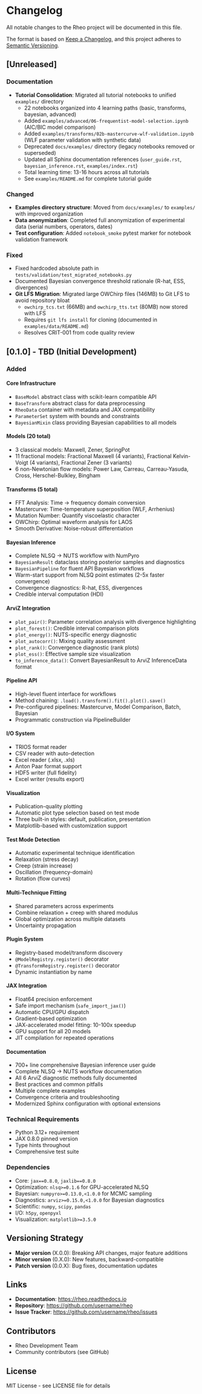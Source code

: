 # Changelog

All notable changes to the Rheo project will be documented in this file.

The format is based on [Keep a Changelog](https://keepachangelog.com/en/1.0.0/),
and this project adheres to [Semantic Versioning](https://semver.org/spec/v2.0.0.html).

## [Unreleased]

### Documentation
- **Tutorial Consolidation**: Migrated all tutorial notebooks to unified `examples/` directory
  - 22 notebooks organized into 4 learning paths (basic, transforms, bayesian, advanced)
  - Added `examples/advanced/06-frequentist-model-selection.ipynb` (AIC/BIC model comparison)
  - Added `examples/transforms/02b-mastercurve-wlf-validation.ipynb` (WLF parameter validation with synthetic data)
  - Deprecated `docs/examples/` directory (legacy notebooks removed or superseded)
  - Updated all Sphinx documentation references (`user_guide.rst`, `bayesian_inference.rst`, `examples/index.rst`)
  - Total learning time: 13-16 hours across all tutorials
  - See `examples/README.md` for complete tutorial guide

### Changed
- **Examples directory structure**: Moved from `docs/examples/` to `examples/` with improved organization
- **Data anonymization**: Completed full anonymization of experimental data (serial numbers, operators, dates)
- **Test configuration**: Added `notebook_smoke` pytest marker for notebook validation framework

### Fixed
- Fixed hardcoded absolute path in `tests/validation/test_migrated_notebooks.py`
- Documented Bayesian convergence threshold rationale (R-hat, ESS, divergences)
- **Git LFS Migration**: Migrated large OWChirp files (146MB) to Git LFS to avoid repository bloat
  - `owchirp_tcs.txt` (66MB) and `owchirp_tts.txt` (80MB) now stored with LFS
  - Requires `git lfs install` for cloning (documented in `examples/data/README.md`)
  - Resolves CRIT-001 from code quality review

## [0.1.0] - TBD (Initial Development)

### Added

#### Core Infrastructure
- `BaseModel` abstract class with scikit-learn compatible API
- `BaseTransform` abstract class for data preprocessing
- `RheoData` container with metadata and JAX compatibility
- `ParameterSet` system with bounds and constraints
- `BayesianMixin` class providing Bayesian capabilities to all models

#### Models (20 total)
- 3 classical models: Maxwell, Zener, SpringPot
- 11 fractional models: Fractional Maxwell (4 variants), Fractional Kelvin-Voigt (4 variants), Fractional Zener (3 variants)
- 6 non-Newtonian flow models: Power Law, Carreau, Carreau-Yasuda, Cross, Herschel-Bulkley, Bingham

#### Transforms (5 total)
- FFT Analysis: Time → frequency domain conversion
- Mastercurve: Time-temperature superposition (WLF, Arrhenius)
- Mutation Number: Quantify viscoelastic character
- OWChirp: Optimal waveform analysis for LAOS
- Smooth Derivative: Noise-robust differentiation

#### Bayesian Inference
- Complete NLSQ → NUTS workflow with NumPyro
- `BayesianResult` dataclass storing posterior samples and diagnostics
- `BayesianPipeline` for fluent API Bayesian workflows
- Warm-start support from NLSQ point estimates (2-5x faster convergence)
- Convergence diagnostics: R-hat, ESS, divergences
- Credible interval computation (HDI)

#### ArviZ Integration
- `plot_pair()`: Parameter correlation analysis with divergence highlighting
- `plot_forest()`: Credible interval comparison plots
- `plot_energy()`: NUTS-specific energy diagnostic
- `plot_autocorr()`: Mixing quality assessment
- `plot_rank()`: Convergence diagnostic (rank plots)
- `plot_ess()`: Effective sample size visualization
- `to_inference_data()`: Convert BayesianResult to ArviZ InferenceData format

#### Pipeline API
- High-level fluent interface for workflows
- Method chaining: `.load().transform().fit().plot().save()`
- Pre-configured pipelines: Mastercurve, Model Comparison, Batch, Bayesian
- Programmatic construction via PipelineBuilder

#### I/O System
- TRIOS format reader
- CSV reader with auto-detection
- Excel reader (.xlsx, .xls)
- Anton Paar format support
- HDF5 writer (full fidelity)
- Excel writer (results export)

#### Visualization
- Publication-quality plotting
- Automatic plot type selection based on test mode
- Three built-in styles: default, publication, presentation
- Matplotlib-based with customization support

#### Test Mode Detection
- Automatic experimental technique identification
- Relaxation (stress decay)
- Creep (strain increase)
- Oscillation (frequency-domain)
- Rotation (flow curves)

#### Multi-Technique Fitting
- Shared parameters across experiments
- Combine relaxation + creep with shared modulus
- Global optimization across multiple datasets
- Uncertainty propagation

#### Plugin System
- Registry-based model/transform discovery
- `@ModelRegistry.register()` decorator
- `@TransformRegistry.register()` decorator
- Dynamic instantiation by name

#### JAX Integration
- Float64 precision enforcement
- Safe import mechanism (`safe_import_jax()`)
- Automatic CPU/GPU dispatch
- Gradient-based optimization
- JAX-accelerated model fitting: 10-100x speedup
- GPU support for all 20 models
- JIT compilation for repeated operations

#### Documentation
- 700+ line comprehensive Bayesian inference user guide
- Complete NLSQ → NUTS workflow documentation
- All 6 ArviZ diagnostic methods fully documented
- Best practices and common pitfalls
- Multiple complete examples
- Convergence criteria and troubleshooting
- Modernized Sphinx configuration with optional extensions

### Technical Requirements
- Python 3.12+ requirement
- JAX 0.8.0 pinned version
- Type hints throughout
- Comprehensive test suite

### Dependencies
- Core: `jax==0.8.0`, `jaxlib==0.8.0`
- Optimization: `nlsq>=0.1.6` for GPU-accelerated NLSQ
- Bayesian: `numpyro>=0.13.0,<1.0.0` for MCMC sampling
- Diagnostics: `arviz>=0.15.0,<1.0.0` for Bayesian diagnostics
- Scientific: `numpy`, `scipy`, `pandas`
- I/O: `h5py`, `openpyxl`
- Visualization: `matplotlib>=3.5.0`

## Versioning Strategy

- **Major version** (X.0.0): Breaking API changes, major feature additions
- **Minor version** (0.X.0): New features, backward-compatible
- **Patch version** (0.0.X): Bug fixes, documentation updates

## Links

- **Documentation**: https://rheo.readthedocs.io
- **Repository**: https://github.com/username/rheo
- **Issue Tracker**: https://github.com/username/rheo/issues

## Contributors

- Rheo Development Team
- Community contributors (see GitHub)

## License

MIT License - see LICENSE file for details
